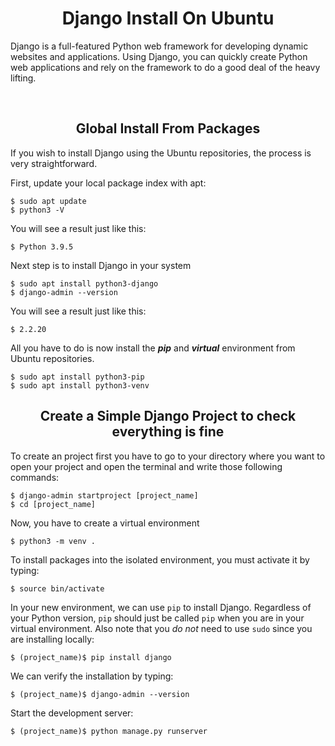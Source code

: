 <h1 align='center'>Django Install On Ubuntu</h1>
<p>Django is a full-featured Python web framework for developing dynamic websites and applications. Using Django, you can quickly create Python web applications and rely on the framework to do a good deal of the heavy lifting.</p><br>

<h2 align='center'>Global Install From Packages</h2>
<p align = 'justified'>If you wish to install Django using the Ubuntu repositories, the process is very straightforward.</p>     
<p>First, update your local package index with apt:</p>

```
$ sudo apt update
$ python3 -V
```

<p>You will see a result just like this:</p>

```
$ Python 3.9.5
```



<p>Next step is to install Django in your system</p>

```
$ sudo apt install python3-django
$ django-admin --version
```



<p>You will see a result just like this:</p>

```
$ 2.2.20
```



All you have to do is now install the ***pip*** and ***virtual*** environment from Ubuntu repositories.

```
$ sudo apt install python3-pip
$ sudo apt install python3-venv
```



<h2 align='center'>Create a  Simple Django Project to check everything is fine</h2>

To create an project first you have to go to your directory where you want to open your project and open the terminal and write those following commands:

```
$ django-admin startproject [project_name]
$ cd [project_name]
```

Now, you have to create a virtual environment

```
$ python3 -m venv .
```

To install packages into the isolated environment, you must activate it by typing:

```
$ source bin/activate
```

In your new environment, we can use `pip` to install Django. Regardless of your Python version, `pip` should just be called `pip` when you are in your virtual environment. Also note that you *do not* need to use `sudo` since you are installing locally:

```
$ (project_name)$ pip install django
```

We can verify the installation by typing:

```
$ (project_name)$ django-admin --version
```

Start the development server:

```
$ (project_name)$ python manage.py runserver
```

